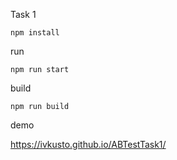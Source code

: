 Task 1
```
npm install
```

run
```
npm run start
```
build
```
npm run build
```
demo

https://ivkusto.github.io/ABTestTask1/
